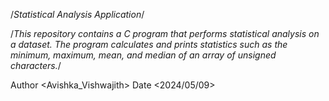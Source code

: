 /*Statistical Analysis Application*/

/*This repository contains a C program that performs statistical analysis on a dataset. 
The program calculates and prints statistics such as the minimum, maximum, mean, and median of 
an array of unsigned characters.*/

Author <Avishka_Vishwajith>
Date <2024/05/09>
